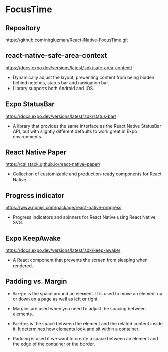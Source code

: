 # FocusTime

## Repository

https://github.com/nirgluzman/React-Native-FocusTime.git

## react-native-safe-area-context

https://docs.expo.dev/versions/latest/sdk/safe-area-context/

- Dynamically adjust the layout, preventing content from being hidden behind notches, status bar and
  navigation bar.
- Library supports both Android and iOS.

## Expo StatusBar

https://docs.expo.dev/versions/latest/sdk/status-bar/

- A library that provides the same interface as the React Native StatusBar API, but with slightly
  different defaults to work great in Expo environments.

## React Native Paper

https://callstack.github.io/react-native-paper/

- Collection of customizable and production-ready components for React Native.

## Progress indicator

https://www.npmjs.com/package/react-native-progress

- Progress indicators and spinners for React Native using React Native SVG.

## Expo KeepAwake

https://docs.expo.dev/versions/latest/sdk/keep-awake/

- A React component that prevents the screen from sleeping when rendered.

## Padding vs. Margin

- `Margin` is the space around an element. It is used to move an element up or down on a page as
  well as left or right.
- Margins are used when you need to adjust the spacing between elements.

- `Padding` is the space between the element and the related content inside it. It determines how
  elements look and sit within a container.
- Padding is used if we want to create a space between an element and the edge of the container or
  the border.
